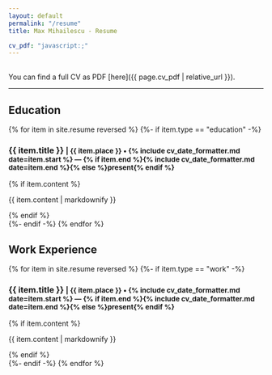 ```yaml
---
layout: default
permalink: "/resume"
title: Max Mihailescu - Resume

cv_pdf: "javascript:;"
---
```


<br />
You can find a full CV as PDF [here]({{ page.cv_pdf | relative_url }}).

<hr />

<section id="sec-education">
<h2 class="cv-section-header">Education</h2>

{% for item in site.resume reversed %}
{%- if item.type == "education" -%}
<div class="cv-entry">
    <h3 class="cv-entry-title">{{ item.title }} <small> | {{ item.place }} &bull; {% include cv_date_formatter.md date=item.start %} &mdash; {% if item.end %}{% include cv_date_formatter.md date=item.end %}{% else %}present{% endif %}</small></h3>
    {% if item.content %}<p class="cv-entry-description">{{ item.content | markdownify }}</p>{% endif %}
</div>
{%- endif -%}
{% endfor %}

<section id="sec-education">
<h2 class="cv-section-header">Work Experience</h2>

{% for item in site.resume reversed %}
{%- if item.type == "work" -%}
<div class="cv-entry">
    <h3 class="cv-entry-title">{{ item.title }} <small> | {{ item.place }} &bull; {% include cv_date_formatter.md date=item.start %} &mdash; {% if item.end %}{% include cv_date_formatter.md date=item.end %}{% else %}present{% endif %}</small></h3>
    {% if item.content %}<p class="cv-entry-description">{{ item.content | markdownify }}</p>{% endif %}
</div>
{%- endif -%}
{% endfor %}
</section>
